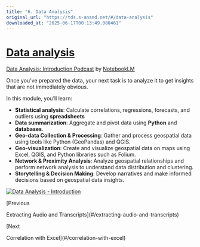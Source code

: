 ```yaml
---
title: "6. Data Analysis"
original_url: "https://tds.s-anand.net/#/data-analysis"
downloaded_at: "2025-06-17T00:13:49.080461"
---
```


[Data analysis](#/data-analysis?id=data-analysis)
=================================================

[Data Analysis: Introduction Podcast](https://drive.google.com/file/d/1isjtxFa43CLIFlLpo8mwwQfBog9VlXYl/view) by [NotebookLM](https://notebooklm.google.com/)

Once you’ve prepared the data, your next task is to analyze it to get insights that are not immediately obvious.

In this module, you’ll learn:

* **Statistical analysis**: Calculate correlations, regressions, forecasts, and outliers using **spreadsheets**
* **Data summarization**: Aggregate and pivot data using **Python** and **databases**.
* **Geo-data Collection & Processing**: Gather and process geospatial data using tools like Python (GeoPandas) and QGIS.
* **Geo-visualization**: Create and visualize geospatial data on maps using Excel, QGIS, and Python libraries such as Folium.
* **Network & Proximity Analysis**: Analyze geospatial relationships and perform network analysis to understand data distribution and clustering.
* **Storytelling & Decision Making**: Develop narratives and make informed decisions based on geospatial data insights.

[![Data Analysis - Introduction](https://i.ytimg.com/vi_webp/CRSljunxjnk/sddefault.webp)](https://youtu.be/CRSljunxjnk)

[Previous

Extracting Audio and Transcripts](#/extracting-audio-and-transcripts)

[Next

Correlation with Excel](#/correlation-with-excel)